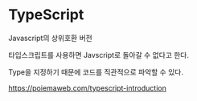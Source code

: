 # TypeScript

Javascript의 상위호환 버전

타입스크립트를 사용하면 Javscript로 돌아갈 수 없다고 한다.

Type을 지정하기 때문에 코드를 직관적으로 파악할 수 있다.


https://poiemaweb.com/typescript-introduction
